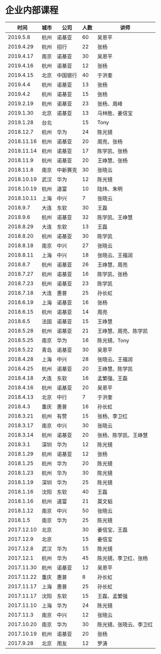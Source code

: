 # 企业内部课程

时间 | 城市 | 公司 | 人数 | 讲师
--- | --- | --- | --- | ---
2019.5.8 | 杭州 | 诺基亚 | 60 | 吴恩平
2019.4.29 | 杭州 | 招行 | 22 | 张杨
2019.4.17 | 南京 | 诺基亚 | 30 | 吴恩平
2019.4.16 | 杭州 | 诺基亚 | 12 | 张杨
2019.4.15 | 北京 | 中国银行 | 40 | 于洪奎
2019.4.4 | 杭州 | 诺基亚 | 13 | 张杨
2019.4.2 | 杭州 | 诺基亚 | 15 | 张杨
2019.2.19 | 杭州 | 诺基亚 | 23 | 张杨、周峰
2019.1.30 | 北京 | 诺基亚 | 13 | 马林胜、姜信宝
2019.1.28 | 台北 | | 15 | Tony
2018.12.7 | 杭州 | 华为 | 24 | 陈光镜
2018.11.16 | 杭州 | 诺基亚 | 20 | 周亮、张杨
2018.11.14 | 杭州 | 诺基亚 | 17 | 陈学凯、张杨
2018.11.9 | 杭州 | 诺基亚 | 20 | 王峥慧、张杨
2018.11.8 | 南京 | 中新赛克 | 30 | 张晓云
2018.10.19 | 武汉 | 华为 | 12 | 陈光镜
2018.10.19 | 杭州 | 道富 | 10 | 陆炜、朱明
2018.10.11 | 上海 | 中兴 | 7 | 张晓云
2018.9.7 | 大连 | 东软 | 30 | 王磊
2018.9.6 | 杭州 | 诺基亚 | 32 | 陈学凯、王峥慧
2018.8.29 | 大连 | 东软 | 13 | 王磊
2018.8.20 | 杭州 | 诺基亚 | 30 | 陈学凯
2018.8.18 | 南京 | 中兴 | 27 | 张晓云
2018.8.11 | 上海 | 中兴 | 18 | 张晓云、王福润
2018.8.7 | 杭州 | 诺基亚 | 26 | 王峥慧、周亮
2018.7.27 | 杭州 | 诺基亚 | 16 | 陈学凯、张杨
2018.7.23 | 杭州 | 诺基亚 | 23 | 陈学凯
2018.7.18 | 大连 | 惠普 | 25 | 孙长虹
2018.6.19 | 上海 | 诺基亚 | 16 | 张杨
2018.6.15 | 杭州 | 诺基亚 | 14 | 周亮
2018.6.5 | 法国 | 诺基亚 | 15 | 王峥慧
2018.5.28 | 杭州 | 诺基亚 | 21 | 王峥慧、周亮、陈学凯
2018.5.25 | 南京 | 华为 | 16 | 陈光镜、Tony
2018.5.22 | 青岛 | 诺基亚 | 30 | 吴恩平
2018.4.28 | 上海 | 中兴 | 28 | 张晓云、王福润
2018.4.25 | 杭州 | 诺基亚 | 20 | 王峥慧、陈学凯
2018.4.18 | 大连 | 东软 | 16 | 孟繁强、王磊
2018.4.16 | 杭州 | 诺基亚 | 20 | 吴恩平
2018.4.13 | 北京 | 中行 | 7 | 于洪奎
2018.4.3 | 重庆 | 惠普 | 16 | 孙长虹
2018.3.21 | 杭州 | 有赞 | 15 | 张杨、李卫红
2018.3.17 | 南京 | 中兴 | 30 | 张晓云
2018.3.14 | 杭州 | 诺基亚 | 20 | 张杨、陈学凯、王峥慧
2018.3.1 | 深圳 | 华为 | 12 | 陈光镜
2018.1.29 | 杭州 | 诺基亚 | 12 | 张杨
2018.1.25 | 杭州 | 华为 | 20 | 陈光镜
2018.1.23 | 杭州 | 华为 | 30 | 陈光镜
2018.1.19 | 深圳 | 华为 | 25 | 陈光镜
2018.1.16 | 沈阳 | 东软 | 40 | 王磊
2018.1.16 | 杭州 | 道富 | 21 | 莫文韬
2018.1.12 | 南京 | 中兴 | 50 | 张晓云
2018.1.5 | 南京 | 华为 | 25 | 陈光镜
2017.12.10 | 北京 | | 30 | 姜信宝、王磊
2017.12.9 | 北京 | | 15 | 姜信宝
2017.12.8 | 武汉 | 华为 | 15 | 陈光镜
2017.12.1 | 杭州 | 华为 | 45 | 陈光镜、李卫红、张杨
2017.11.30 | 杭州 | 诺基亚 | 12 | 吴恩平
2017.11.22 | 重庆 | 惠普 | 8 | 孙长虹
2017.11.17 | 上海 | 惠普 | 25 | 孙长虹
2017.11.17 | 沈阳 | 东软 | 15 | 王磊、孟繁强
2017.11.10 | 上海 | 华为 | 24 | 陈光镜
2017.11.3 | 南京 | 中兴 | 12 | 张晓云
2017.10.20 | 南京 | 华为 | 30 | 陈光镜、张晓云、李卫红
2017.10.19 | 杭州 | 诺基亚 | 20 | 张杨
2017.9.28 | 北京 | 用友 | 12 | 罗涛
